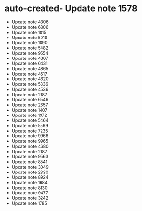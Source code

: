 # auto-created- Update note 1578
- Update note 4306
- Update note 6806
- Update note 1815
- Update note 5019
- Update note 1890
- Update note 5482
- Update note 9554
- Update note 4307
- Update note 6431
- Update note 4865
- Update note 4517
- Update note 4620
- Update note 5336
- Update note 4536
- Update note 2187
- Update note 6546
- Update note 2657
- Update note 1407
- Update note 1972
- Update note 5464
- Update note 5569
- Update note 7235
- Update note 9966
- Update note 9965
- Update note 4680
- Update note 2187
- Update note 9563
- Update note 8541
- Update note 3049
- Update note 2330
- Update note 8924
- Update note 1684
- Update note 8130
- Update note 9477
- Update note 3242
- Update note 1785
